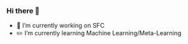 ### Hi there 👋

<!--
**hiyon/hiyon** is a ✨ _special_ ✨ repository because its `README.md` (this file) appears on your GitHub profile.

Here are some ideas to get you started:
-->
- 🐣 I’m currently working on SFC
- ✏️ I’m currently learning Machine Learning/Meta-Learning

